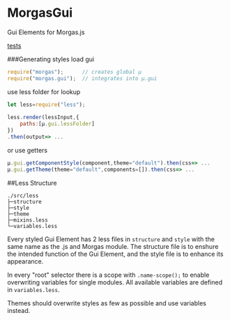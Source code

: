 MorgasGui
=========
Gui Elements for Morgas.js

[tests](https://morgas01.github.io/MorgasGui/test/test_pages.html)

###Generating styles
load gui
```js
require("morgas");		// creates global µ
require("morgas.gui");	// integrates into µ.gui
```
use less folder for lookup
```js
let less=require("less");
 
less.render(lessInput,{
	paths:[µ.gui.lessFolder]
})
.then(output=> ...
```
or use getters
```js
µ.gui.getComponentStyle(component,theme="default").then(css=> ...
µ.gui.getTheme(theme="default",components=[]).then(css=> ...
```

##Less Structure
```
./src/less
├─structure
├─style
├─theme
├─mixins.less
└─variables.less
```
Every styled Gui Element has 2 less files in `structure` and `style` with the same name as the .js and Morgas module.
The structure file is to enshure the intended function of the Gui Element, and the style file is to enhance its appearance.

In every "root" selector there is a scope with `.name-scope();` to enable overwriting variables for single modules.
All available variables are defined in `variables.less`.
 
Themes should overwrite styles as few as possible and use variables instead.